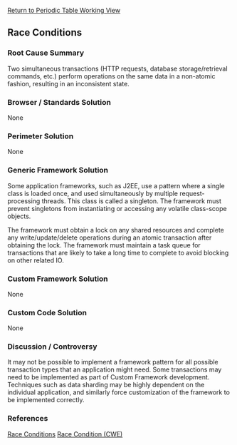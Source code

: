 [Return to Periodic Table Working
View](OWASP_Periodic_Table_of_Vulnerabilities#Periodic_Table_of_Vulnerabilities "wikilink")

## Race Conditions

### Root Cause Summary

Two simultaneous transactions (HTTP requests, database storage/retrieval
commands, etc.) perform operations on the same data in a non-atomic
fashion, resulting in an inconsistent state.

### Browser / Standards Solution

None

### Perimeter Solution

None

### Generic Framework Solution

Some application frameworks, such as J2EE, use a pattern where a single
class is loaded once, and used simultaneously by multiple
request-processing threads. This class is called a singleton. The
framework must prevent singletons from instantiating or accessing any
volatile class-scope objects.

The framework must obtain a lock on any shared resources and complete
any write/update/delete operations during an atomic transaction after
obtaining the lock. The framework must maintain a task queue for
transactions that are likely to take a long time to complete to avoid
blocking on other related IO.

### Custom Framework Solution

None

### Custom Code Solution

None

### Discussion / Controversy

It may not be possible to implement a framework pattern for all possible
transaction types that an application might need. Some transactions may
need to be implemented as part of Custom Framework development.
Techniques such as data sharding may be highly dependent on the
individual application, and similarly force customization of the
framework to be implemented correctly.

### References

[Race Conditions](Race_Conditions "wikilink")
[Race Condition (CWE)](http://cwe.mitre.org/data/definitions/362.html)